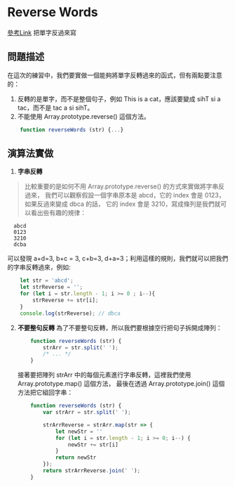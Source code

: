 # Reverse Words
[參考Link](https://pjchender.blogspot.tw/2017/09/reverse-words.html)
把單字反過來寫

## 問題描述
在這次的練習中，我們要實做一個能夠將單字反轉過來的函式，但有兩點要注意的：
1. 反轉的是單字，而不是整個句子，例如 This is a cat，應該要變成 sihT si a tac，而不是 tac a si sihT。
2. 不能使用 Array.prototype.reverse() 這個方法。
```javascript
    function reverseWords (str) {...}
```

## 演算法實做
1. **字串反轉**
> 比較重要的是如何不用 Array.prototype.reverse() 的方式來實做將字串反過來，
  我們可以觀察假設一個字串原本是 abcd，它的 index 會是 0123，如果反過來變成 dbca 的話，
  它的 index 會是 3210，寫成條列是我們就可以看出些有趣的規律：

  ```
    abcd
    0123
    3210
    dcba
  ```

可以發現 a+d=3, b+c = 3, c+b=3, d+a=3；利用這樣的規則，我們就可以把我們的字串反轉過來，例如:

```javascript
    let str = 'abcd';
    let strReverse = '';
    for (let i = str.length - 1; i >= 0 ; i--){
        strReverse += str[i];
    }
    console.log(strReverse); // dbca
```

2. **不要整句反轉**
   為了不要整句反轉，所以我們要根據空行把句子拆開成陣列：

    ```javascript
        function reverseWords (str) {
            strArr = str.split(' ');
            /* ... */
        }
    ```
    接著要把陣列 strArr 中的每個元素進行字串反轉，這裡我們使用 Array.prototype.map() 這個方法，
    最後在透過 Array.prototype.join() 這個方法把它組回字串：
    ```javascript
        function reverseWords (str) {
            var strArr = str.split(' ');

            strArrReverse = strArr.map(str => {
                let newStr = ''
                for (let i = str.length - 1; i >= 0; i--) {
                    newStr += str[i]
                }
                return newStr
            });
            return strArrReverse.join(' ');
        }
    ```